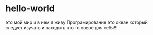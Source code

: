 # hello-world
это мой мир и в нем я живу
Програмирование это океан который следует изучать и находить что то новое для себя!!!
